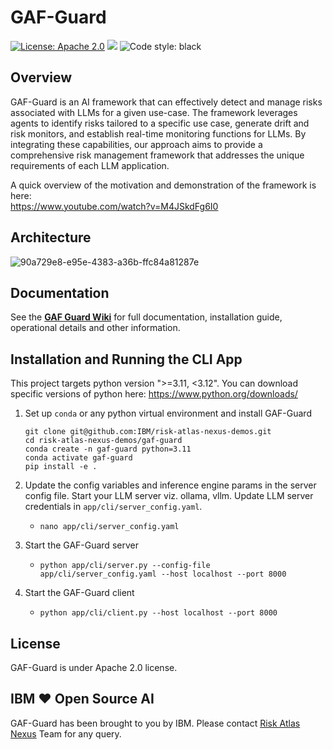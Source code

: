 # GAF-Guard

[![License: Apache 2.0](https://img.shields.io/badge/License-Apache%202.0-yellow.svg)](https://www.apache.org/licenses/LICENSE-2.0) [![](https://img.shields.io/badge/python-3.11-blue.svg)](https://www.python.org/downloads/) <img alt="Code style: black" src="https://img.shields.io/badge/code%20style-black-000000.svg"></a>

## Overview

GAF-Guard is an AI framework that can effectively detect and manage risks associated with LLMs for a given use-case. The framework leverages agents to identify risks tailored to a specific use case, generate drift and risk monitors, and establish real-time monitoring functions for LLMs. By integrating these capabilities, our approach aims to provide a comprehensive risk management framework that addresses the unique requirements of each LLM application.

A quick overview of the motivation and demonstration of the framework is here:  
https://www.youtube.com/watch?v=M4JSkdFg6I0

## Architecture

![90a729e8-e95e-4383-a36b-ffc84a81287e](https://github.com/user-attachments/assets/f0546c3d-cf95-49c8-8112-21308bf6f7e6)

## Documentation

See the [**GAF Guard Wiki**](https://github.com/IBM/risk-atlas-nexus-demos/wiki/GAF-Guard) for full documentation, installation guide, operational details and other information.

## Installation and Running the CLI App

This project targets python version ">=3.11, <3.12". You can download specific versions of python here: https://www.python.org/downloads/

1. Set up `conda` or any python virtual environment and install GAF-Guard
   ```
   git clone git@github.com:IBM/risk-atlas-nexus-demos.git
   cd risk-atlas-nexus-demos/gaf-guard
   conda create -n gaf-guard python=3.11
   conda activate gaf-guard
   pip install -e .
   ```

2. Update the config variables and inference engine params in the server config file. Start your LLM server viz. ollama, vllm. Update LLM server credentials in `app/cli/server_config.yaml`.

   - `nano app/cli/server_config.yaml`

3. Start the GAF-Guard server

   - `python app/cli/server.py --config-file app/cli/server_config.yaml --host localhost --port 8000`

4. Start the GAF-Guard client
   - `python app/cli/client.py --host localhost --port 8000`

## License

GAF-Guard is under Apache 2.0 license.

## IBM ❤️ Open Source AI

GAF-Guard has been brought to you by IBM. Please contact [Risk Atlas Nexus](mailto:risk-atlas-nexus@ibm.com) Team for any query.
